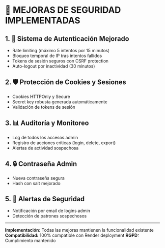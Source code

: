 # 🔐 MEJORAS DE SEGURIDAD IMPLEMENTADAS

## 1. 🔑 Sistema de Autenticación Mejorado
- Rate limiting (máximo 5 intentos por 15 minutos)
- Bloqueo temporal de IP tras intentos fallidos
- Tokens de sesión seguros con CSRF protection
- Auto-logout por inactividad (30 minutos)

## 2. 🛡️ Protección de Cookies y Sesiones
- Cookies HTTPOnly y Secure
- Secret key robusta generada automáticamente
- Validación de tokens de sesión

## 3. 📊 Auditoría y Monitoreo
- Log de todos los accesos admin
- Registro de acciones críticas (login, delete, export)
- Alertas de actividad sospechosa

## 4. 🔒 Contraseña Admin
- Nueva contraseña segura
- Hash con salt mejorado

## 5. 🚨 Alertas de Seguridad
- Notificación por email de logins admin
- Detección de patrones sospechosos

---
**Implementación:** Todas las mejoras mantienen la funcionalidad existente
**Compatibilidad:** 100% compatible con Render deployment
**RGPD:** Cumplimiento mantenido
